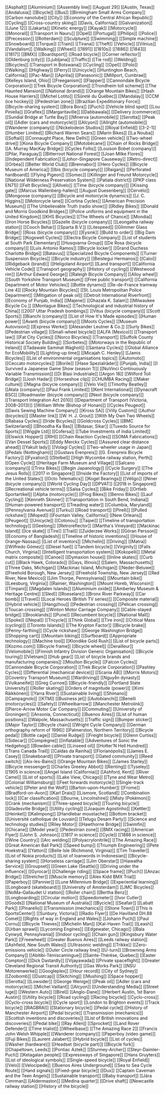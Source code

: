 [[Asphalt]]
[[Aluminium]]
[[Assembly line]]
[[August 29]]
[[Austin, Texas]]
[[Andalusia]]
[[Bicycle]]
[[Bus]]
[[Birmingham Small Arms Company]]
[[Carbon nanotube]]
[[City]]
[[Economy of the Central African Republic]]
[[Cycling]]
[[Cross-country skiing]]
[[Davis, California]]
[[Galvanization]]
[[June 12]]
[[Jakarta]]
[[Kinetic energy]]
[[Kayak]]
[[Motorcycle]]
[[Monorail]]
[[Transport in Nauru]]
[[Opel]]
[[Portugal]]
[[Philips]]
[[Police]]
[[Precession]]
[[Rotterdam]]
[[Sculpture]]
[[Swimming]]
[[Simple machine]]
[[Snowboard]]
[[Torque]]
[[Train]]
[[Tirana]]
[[Theft]]
[[Vehicle]]
[[Vilnius]]
[[Vandalism]]
[[Walking]]
[[Wheel]]
[[1891]]
[[1810s]]
[[1886]]
[[1843]]
[[1817]]
[[BMX]]
[[Boardsport]]
[[Road bicycle]]
[[Corner reflector]]
[[Oldenburg (city)]]
[[Ljubljana]]
[[Traffic]]
[[Tie rod]]
[[Welding]]
[[Bicycles]]
[[Transport in Botswana]]
[[Cycling]]
[[Opel]]
[[Polo]]
[[Walking]]
[[Highway]]
[[Ferry]]
[[Unicycle]]
[[Huntington Beach, California]]
[[Pac-Man]]
[[Aprilia]]
[[Panasonic]]
[[Millport, Cumbrae]]
[[Kelleys Island, Ohio]]
[[Freeganism]]
[[Flapper]]
[[Cannondale Bicycle Corporation]]
[[Trek Bicycle Corporation]]
[[Trondheim toll scheme]]
[[The Haunted Mansion]]
[[National (brand)]]
[[Orange Mountain Bikes]]
[[Hash House Harriers]]
[[Michel Lotito]]
[[Sûreté du Québec]]
[[Mandalay]]
[[CCM (ice hockey)]]
[[Pedestrian zone]]
[[Brazilian Expeditionary Force]]
[[Bicycle-sharing system]]
[[Bora Bora]]
[[Puch]]
[[Vehicle blind spot]]
[[Lou Piniella]]
[[Graflex]]
[[Margaritaville]]
[[Dabbawala]]
[[Delivery (commerce)]]
[[Sundial Bridge at Turtle Bay]]
[[Minerva (automobile)]]
[[Serotta]]
[[Peak oil]]
[[Adler (cars and motorcycle)]]
[[Alcyon]]
[[Allright (automobile)]]
[[Wanderer (company)]]
[[Nickelodeon Studios]]
[[Royal Enfield]]
[[3-2-1]]
[[Humber Limited]]
[[Richard Warren Sears]]
[[Marin Bikes]]
[[La Nouba]]
[[Softail]]
[[Connaught Place, New Delhi]]
[[Green vehicle]]
[[Two-wheel drive]]
[[Kona Bicycle Company]]
[[Motobécane]]
[[Chain of Rocks Bridge]]
[[A. Murray MacKay Bridge]]
[[Cycles Follis]]
[[Louison Bobet (company)]]
[[Pilar, Paraguay]]
[[Bitterroot National Forest]]
[[Joan Milke Flores]]
[[Independent Fabrication]]
[[Johor–Singapore Causeway]]
[[Retro-direct]]
[[Orbea]]
[[Better World Club]]
[[Brennabor]]
[[Hero Cycles]]
[[Bicycle Museum of America]]
[[Ibis (bicycle company)]]
[[Raiganj]]
[[Perforated hardboard]]
[[Flying Pigeon]]
[[Somec]]
[[Killinger and Freund Motorcycle]]
[[National Wilderness Preservation System]]
[[Patiala district]]
[[PKP class EN71]]
[[Felt Bicycles]]
[[Allvelo]]
[[Time (bicycle company)]]
[[Kissing gate]]
[[Marcus Wallenberg-hallen]]
[[August Duesenberg]]
[[Cervélo]]
[[Mongoose (company)]]
[[Bicycle and motorcycle dynamics]]
[[J. C. Higgins]]
[[Motorcycle lane]]
[[Cortina Cycles]]
[[American Precision Museum]]
[[The Unbelievable Truth (radio show)]]
[[Ridley Bikes]]
[[Donald and Morris Goodkind Bridges]]
[[Police uniforms and equipment in the United Kingdom]]
[[KHS Bicycles]]
[[The Wheels of Chance]]
[[Mondia]]
[[Iron Horse Bicycles]]
[[Gazelle (bicycle company)]]
[[Leongatha railway station]]
[[Cooch Behar]]
[[Sparta B.V.]]
[[Litespeed]]
[[Glimmer Glass Bridge]]
[[Ross (bicycle company)]]
[[Eysink]]
[[Build to order]]
[[Big Dam Bridge]]
[[Kogswell Cycles]]
[[Electra Bicycle Company]]
[[List of students at South Park Elementary]]
[[Husqvarna Group]]
[[De Rosa (bicycle company)]]
[[Luis Antonio Ramos]]
[[Bicycle locker]]
[[Grand Duchess Charlotte Bridge]]
[[Batavus]]
[[Specialized Bicycle Components]]
[[Turner Suspension Bicycles]]
[[Bicycle industry]]
[[Beistegui Hermanos]]
[[Caloi]]
[[Ridgeback (brand)]]
[[Heligoland Airport]]
[[Land transport]]
[[California Vehicle Code]]
[[Transport geography]]
[[History of cycling]]
[[Westwood rim]]
[[Arthur Edward George]]
[[Raleigh Bicycle Company]]
[[Alloy wheel]]
[[South Yorkshire Transport Museum]]
[[Free public transport]]
[[California Department of Motor Vehicles]]
[[Bottle dynamo]]
[[Île-de-France tramway Line 4]]
[[Rocky Mountain Bicycles]]
[[St. Louis Metropolitan Police Department]]
[[Mitigation of peak oil]]
[[Detroit International Riverfront]]
[[Economy of Punjab, India]]
[[Majene]]
[[Ghazala K. Salam]]
[[Milwaukee Bicycle Co.]]
[[Montague Bikes]]
[[Technological and industrial history of China]]
[[2007 Uttar Pradesh bombings]]
[[Vitus (bicycle company)]]
[[Scott Sports]]
[[Bianchi (company)]]
[[List of How It's Made episodes]]
[[Human power]]
[[Avanti (bicycle company)]]
[[Moots Cycles]]
[[Museum Autovision]]
[[Express Werke]]
[[Alexander Leutner & Co.]]
[[Surly Bikes]]
[[Pedestrian village]]
[[Small-wheel bicycle]]
[[ALFA (Mexico)]]
[[Transport law]]
[[Fat City Cycles]]
[[Norco Bicycles]]
[[Transport]]
[[Suffolk County Historical Society Building]]
[[Sorbetes]]
[[Motorways in the Republic of Ireland]]
[[Tadawale Sammat Wagholi]]
[[Santana Cycles]]
[[Global Alliance for EcoMobility]]
[[Lighting-up time]]
[[Micajah C. Henley]]
[[Jamis Bicycles]]
[[List of environmental organisations topics]]
[[Automoto]]
[[Ceccato motorcycles]]
[[Borile]]
[[Hase Spezialräder]]
[[Punjab, India]]
[[I Survived a Japanese Game Show (season 1)]]
[[NuVinci Continuously Variable Transmission]]
[[Di Blasi Industriale]]
[[Argon 18]]
[[Wilford Toll Bridge]]
[[Josh Hadar]]
[[Horseshoe clip]]
[[CHUMBA Racing]]
[[Maker culture]]
[[Magna (bicycle company)]]
[[Velo Vie]]
[[Timothy Beatley]]
[[Atala (company)]]
[[Paul Frank Limited]]
[[Kent International]]
[[Dynacraft BSC]]
[[Roadmaster (bicycle company)]]
[[Next (bicycle company)]]
[[Transport Integration Act 2010]]
[[Department of Transport (Victoria, 2008–2013)]]
[[William White (Bishop of Honan)]]
[[Cycles Peugeot]]
[[Davis Sewing Machine Company]]
[[Kross SA]]
[[Villy Custom]]
[[Author (bicycles)]]
[[Master link]]
[[W. H. J. Grout]]
[[With My Own Two Wheels]]
[[Rabasa Cycles]]
[[Iride Bicycles]]
[[Goldcross Cycles]]
[[BMC Switzerland]]
[[Bhoodha Ka Bas]]
[[Bidasar, Sikar]]
[[Tuxedo Source for Sports]]
[[Wiggle Ltd]]
[[Cofersa]]
[[Tube Investments of India Limited]]
[[Elswick Hopper]]
[[RIH]]
[[Chain Reaction Cycles]]
[[SOMA Fabrications]]
[[Van Dessel Sports]]
[[Eddy Merckx Cycles]]
[[Assured clear distance ahead]]
[[Yakult lady]]
[[Volagi Cycles]]
[[Two-wheeler usage in Japan]]
[[Pedals (Nottingham)]]
[[Gustavs Ērenpreis]]
[[G. Ērenpreis Bicycle Factory]]
[[Fyxation]]
[[Stelbel]]
[[High Wycombe railway station, Perth]]
[[Open Cycle]]
[[Heritage Farm Museum and Village]]
[[Salcano (company)]]
[[Trinx Bikes]]
[[Begin Japanology]]
[[Cycle Surgery]]
[[The Jesus Rolls]]
[[2017 in Singapore]]
[[Inside the Factory]]
[[List of imports of the United States]]
[[Octo Telematics]]
[[Kogel Bearings]]
[[Véligo]]
[[Niner (bicycle company)]]
[[World Cycling Day]]
[[DPVAT]]
[[2018 in Singapore]]
[[Recreational vehicle terms]]
[[Salsa Cycles]]
[[Bike Friday]]
[[Ortlieb Sportartikel]]
[[Alpha (motorcycle)]]
[[Frog Bikes]]
[[Benno Bikes]]
[[Lauf Cycling]]
[[Kenneth Skinner]]
[[Transportation in South Bend, Indiana]]
[[Human-powered transport]]
[[Treading water]]
[[Columbia, Maryland]]
[[Pennsylvania Avenue]]
[[Turku]]
[[Road transport]]
[[Pirelli]]
[[Pulled rickshaw]]
[[Moped]]
[[Fountain Valley, California]]
[[New Orleans]]
[[Peugeot]]
[[Unicycle]]
[[Cotonou]]
[[Taipei]]
[[Timeline of transportation technology]]
[[Geelong]]
[[Retroreflector]]
[[Martha's Vineyard]]
[[Mackinac Island]]
[[Ice skate]]
[[Tire]]
[[Trail]]
[[Zuiderzee Works]]
[[Göran Persson]]
[[Economy of Bangladesh]]
[[Timeline of historic inventions]]
[[House of Orange-Nassau]]
[[List of inventors]]
[[Michelin]]
[[Driving]]
[[Matra]]
[[Wilfredo Gómez]]
[[Diesel fuel]]
[[Tandem bicycle]]
[[Virginity]]
[[Falls Church, Virginia]]
[[Intelligent transportation system]]
[[Kokopelli]]
[[Metal matrix composite]]
[[Canoe]]
[[Dymaxion house]]
[[Inline skates]]
[[Curb cut]]
[[Black Hawk, Colorado]]
[[Gays, Illinois]]
[[Salem, Massachusetts]]
[[Three Oaks, Michigan]]
[[Mackinac Island, Michigan]]
[[Neder-Betuwe]]
[[Freehold Borough, New Jersey]]
[[Freehold Township, New Jersey]]
[[Red River, New Mexico]]
[[Jim Thorpe, Pennsylvania]]
[[Mountain bike]]
[[Leesburg, Virginia]]
[[Rainier, Washington]]
[[Mount Horeb, Wisconsin]]
[[Timpani]]
[[Magdalen Islands]]
[[Aluminium oxide]]
[[Amberley Museum & Heritage Centre]]
[[Sled]]
[[Roeselare]]
[[Bronx River Parkway]]
[[Car bomb]]
[[Travel]]
[[Local Heroes (British TV series)]]
[[Composite material]]
[[Hybrid vehicle]]
[[Hangzhou]]
[[Pedestrian crossing]]
[[Pelican crossing]]
[[Toucan crossing]]
[[Winton Motor Carriage Company]]
[[Cable-stayed bridge]]
[[Brooklands]]
[[Pune]]
[[Recumbent bicycle]]
[[National Mall]]
[[Spoke]]
[[Nepal]]
[[Tricycle]]
[[Think Global]]
[[Tire iron]]
[[Critical Mass (cycling)]]
[[Toronto Islands]]
[[The Krypton Factor]]
[[Bicycle brake]]
[[Penny-farthing]]
[[Cycle rickshaw]]
[[George Washington Bridge]]
[[Shopping cart]]
[[Mountain biking]]
[[Surfboard]]
[[Appropriate technology]]
[[Machine tool]]
[[Klondike Gold Rush]]
[[List of bicycle parts]]
[[Kozmo.com]]
[[Bicycle frame]]
[[Bicycle wheel]]
[[Derailleur]]
[[Velomobile]]
[[Finnish Infantry Division Generic Organisation]]
[[Bicycle touring]]
[[Vietnam]]
[[Hub gear]]
[[List of bicycle brands and manufacturing companies]]
[[Moulton Bicycle]]
[[Falcon Cycles]]
[[Cannondale Bicycle Corporation]]
[[Trek Bicycle Corporation]]
[[Pashley Cycles]]
[[Differential (mechanical device)]]
[[Scania AB]]
[[Morris Motors]]
[[Coventry Transport Museum]]
[[Wardriving]]
[[Nguyễn dynasty]]
[[Vulkaneifel]]
[[Greg Curnoe]]
[[Bicycle-friendly]]
[[Portland State University]]
[[Roller skating]]
[[Orders of magnitude (power)]]
[[Kimi Räikkönen]]
[[Yarra River]]
[[Sustainable living]]
[[Shimano]]
[[Campagnolo]]
[[KTM]]
[[Business jet]]
[[Autobianchi]]
[[Benelli (motorcycles)]]
[[Safety]]
[[Wheelbarrow]]
[[Manchester Metrolink]]
[[Pierce-Arrow Motor Car Company]]
[[Commuting]]
[[University of Groningen]]
[[Ansonia, Connecticut]]
[[Buenos Aires]]
[[List of human positions]]
[[Walpole, Massachusetts]]
[[Traffic sign]]
[[Bumper sticker]]
[[Major Taylor]]
[[Bicycle chain]]
[[Wright Cycle Company]]
[[German orthography reform of 1996]]
[[Palmerston, Northern Territory]]
[[Bicycle pedal]]
[[Bottle cage]]
[[Daniel Rudge]]
[[Freight bicycle]]
[[Glenn Curtiss]]
[[Sidecar]]
[[Compiègne]]
[[Inflatable]]
[[Adventures of Sonic the Hedgehog]]
[[Bowden cable]]
[[Linseed oil]]
[[Hotter'N Hell Hundred]]
[[Trans Canada Trail]]
[[Caldas da Rainha]]
[[Florianópolis]]
[[James E. Casey]]
[[Snakeboard]]
[[Private transport]]
[[Gated community]]
[[Reed switch]]
[[Aix-les-Bains]]
[[Orange Mountain Bikes]]
[[James Starley]]
[[Bicycle messenger]]
[[Charles Greeley Abbot]]
[[Renting]]
[[Tyseley]]
[[1905 in science]]
[[Angel Island (California)]]
[[Ashford, Kent]]
[[River Camel]]
[[List of sports]]
[[Lake View, Chicago]]
[[Tyne and Wear Metro]]
[[Colonial Williamsburg]]
[[Feet forwards motorcycle]]
[[Single-track vehicle]]
[[Peter and the Wolf]]
[[Barton-upon-Humber]]
[[Frome]]
[[Bradford-on-Avon]]
[[Karl Drais]]
[[Lismore, Scotland]]
[[Combination lock]]
[[Car classification]]
[[Bourne, Lincolnshire]]
[[Misty (Pokémon)]]
[[Crank (mechanism)]]
[[Three-speed bicycle]]
[[Touring bicycle]]
[[Gladesville Bridge]]
[[Utility cycling]]
[[Joaquim Agostinho]]
[[Kettler]]
[[Heinkel]]
[[Kalimpong]]
[[Handlebar moustache]]
[[Bottom bracket]]
[[Université catholique de Louvain]]
[[Telugu Desam Party]]
[[Science and technology studies]]
[[Riley Motor]]
[[Hawthorne Bridge]]
[[Swimfin]]
[[Chicane]]
[[Model year]]
[[Pedestrian zone]]
[[BMX racing]]
[[American Flyer]]
[[John S. Johnson]]
[[1817 in science]]
[[Cycle]]
[[1886 in science]]
[[Wine Country]]
[[Arc welding]]
[[Polyacrylonitrile]]
[[The Amazing Race]]
[[Great American Ball Park]]
[[Speed bump]]
[[Triumph Engineering]]
[[Pete Hoekstra]]
[[Yatton]]
[[Belle Isle (Richmond, Virginia)]]
[[Tim Traveller]]
[[List of Nokia products]]
[[List of loanwords in Indonesian]]
[[Bicycle-sharing system]]
[[Horseless carriage]]
[[Jim Oberstar]]
[[Hiawatha Service]]
[[Groupset]]
[[Green Lake (Seattle)]]
[[Driving under the influence]]
[[Gyrocar]]
[[Challenge riding]]
[[Space frame]]
[[Puch]]
[[Anzac Bridge]]
[[Stretcher]]
[[Muscle memory]]
[[Alex Kidd BMX Trial]]
[[Paperboy]]
[[Pannier]]
[[Lune Millennium Bridge]]
[[Experiential learning]]
[[Longboard (skateboard)]]
[[University of Amsterdam]]
[[JMC Bicycles]]
[[NoMa–Gallaudet U station]]
[[Roller chain]]
[[Bertha Benz]]
[[Longboarding]]
[[Circular motion]]
[[Speedometer]]
[[Ivor Cutler]]
[[Goods]]
[[National Museum of Australia]]
[[Bycicle]]
[[Seafair]]
[[Labatt Park]]
[[Pinarello]]
[[Transmission (mechanics)]]
[[Stone Town]]
[[This is SportsCenter]]
[[Sunbury, Victoria]]
[[Radio Flyer]]
[[De Havilland DH.88 Comet]]
[[Rights of way in England and Wales]]
[[Johann Puch]]
[[Paul Cornu]]
[[Bicycle Thieves]]
[[Michelin Man]]
[[Kal-Haven Trail]]
[[Leash]]
[[Urban sprawl]]
[[Lycoming Engines]]
[[Edgewater, Chicago]]
[[Bala Cynwyd, Pennsylvania]]
[[Indoor cycling]]
[[Chain gun]]
[[Kingsbury Water Park]]
[[Freewheel]]
[[Greater Buenos Aires]]
[[Leeds railway station]]
[[Ashfield, New South Wales]]
[[Ultrasonic welding]]
[[Trikke]]
[[Zero-emissions vehicle]]
[[Outer Circle railway line]]
[[U-turn]]
[[Browning Arms Company]]
[[Abitibi-Témiscamingue]]
[[Sainte-Thérèse, Quebec]]
[[Easter Compton]]
[[Dick Dastardly]]
[[Vijayawada]]
[[Private spaceflight]]
[[Greater Cleveland Regional Transit Authority]]
[[Gas Works Park]]
[[NSU Motorenwerke]]
[[Googleplex]]
[[Hour record]]
[[City of Sydney]]
[[Zoobomb]]
[[Dustcap]]
[[Skitching]]
[[Mushing]]
[[Space hopper]]
[[Serotta]]
[[Lowsider]]
[[George Wenige]]
[[Peak oil]]
[[Adler (cars and motorcycle)]]
[[Michel Vaillant]]
[[Alcyon]]
[[Understanding Media]]
[[Street luge]]
[[Western Auto]]
[[Birel]]
[[Anglo-Dane]]
[[Herbert Austin, 1st Baron Austin]]
[[Utility bicycle]]
[[Road cycling]]
[[Racing bicycle]]
[[Cyclo-cross]]
[[Cyclo-cross bicycle]]
[[Cycle sport]]
[[London to Brighton events]]
[[Track bicycle]]
[[RAGBRAI]]
[[Stationary bicycle]]
[[Pedal cycle]]
[[History of Manchester Airport]]
[[Pedal bicycle]]
[[Transmission (mechanics)]]
[[Scottish inventions and discoveries]]
[[List of British innovations and discoveries]]
[[Pedal bike]]
[[Ray Allen]]
[[Sprocket]]
[[Land Rover Defender]]
[[Time trialist]]
[[Wheelbase]]
[[The Amazing Race 2]]
[[Francis John Welsh Whipple]]
[[Wanderer (company)]]
[[Paperboy (video game)]]
[[Fuji Bikes]]
[[Laurent Jalabert]]
[[Hybrid bicycle]]
[[List of cycles]]
[[Washer (hardware)]]
[[Headset (bicycle part)]]
[[Bicycle fork]]
[[Chapeltown, Leeds]]
[[Pontiac Aztek]]
[[Sturmey-Archer]]
[[Steyr-Daimler-Puch]]
[[Ketagalan people]]
[[Expressways of Singapore]]
[[Hans Gruyters]]
[[List of ideological symbols]]
[[Single-speed bicycle]]
[[Royal Enfield]]
[[Velo]]
[[Velocipede]]
[[Buenos Aires Underground]]
[[Sea to Sea Cycle Route]]
[[Hand signals]]
[[Fixed-gear bicycle]]
[[Dux]]
[[Captain Caveman and the Teen Angels]]
[[Sustainable transport]]
[[Baby transport]]
[[Jára Cimrman]]
[[Aldermaston]]
[[Medina quarter]]
[[Drive shaft]]
[[Newcastle railway station]]
[[History of the bicycle]]
